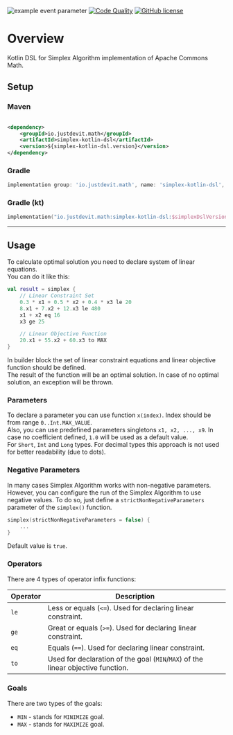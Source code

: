 ![example event parameter](https://github.com/temofey1989/simplex-kotlin-dsl/actions/workflows/build.yml/badge.svg?branch=main)
[![Code Quality](https://github.com/temofey1989/simplex-kotlin-dsl/actions/workflows/code-quality.yml/badge.svg)](https://github.com/temofey1989/simplex-kotlin-dsl/actions/workflows/code-quality.yml)
[![GitHub license](https://img.shields.io/badge/license-Apache%20License%202.0-blue.svg?style=flat)](https://www.apache.org/licenses/LICENSE-2.0)

# Overview

Kotlin DSL for Simplex Algorithm implementation of Apache Commons Math.

## Setup

### Maven

```xml

<dependency>
    <groupId>io.justdevit.math</groupId>
    <artifactId>simplex-kotlin-dsl</artifactId>
    <version>${simplex-kotlin-dsl.version}</version>
</dependency>
```

### Gradle

```groovy
implementation group: 'io.justdevit.math', name: 'simplex-kotlin-dsl', version: $simplexDslVersion
```

### Gradle (kt)

```kotlin
implementation("io.justdevit.math:simplex-kotlin-dsl:$simplexDslVersion")
```

---

## Usage

To calculate optimal solution you need to declare system of linear equations.  
You can do it like this:

```kotlin
val result = simplex {
    // Linear Constraint Set
    0.3 * x1 + 0.5 * x2 + 0.4 * x3 le 20
    8.x1 + 7.x2 + 12.x3 le 480
    x1 + x2 eq 16
    x3 ge 25

    // Linear Objective Function
    20.x1 + 55.x2 + 60.x3 to MAX
}
```

In builder block the set of linear constraint equations and linear objective function should be defined.  
The result of the function will be an optimal solution. In case of no optimal solution, an exception will be thrown.

### Parameters

To declare a parameter you can use function `x(index)`. Index should be from range `0..Int.MAX_VALUE`.  
Also, you can use predefined parameters singletons `x1, x2, ..., x9`. In case no coefficient defined, `1.0` will be used as a default value.  
For `Short`, `Int` and `Long` types. For decimal types this approach is not used for better readability (due to dots).

### Negative Parameters

In many cases Simplex Algorithm works with non-negative parameters. However, you can configure the run of the Simplex Algorithm to use negative values. To do so, just define
a `strictNonNegativeParameters` parameter of the `simplex()` function.

```kotlin
simplex(strictNonNegativeParameters = false) {
    ...
}
```

Default value is `true`.

### Operators

There are 4 types of operator infix functions:

| Operator | Description                                                                      |
|----------|----------------------------------------------------------------------------------|
| `le`     | Less or equals (`<=`). Used for declaring linear constraint.                     |
| `ge`     | Great or equals (`>=`). Used for declaring linear constraint.                    |
| `eq`     | Equals (`==`). Used for declaring linear constraint.                             |
| `to`     | Used for declaration of the goal (`MIN`/`MAX`) of the linear objective function. |

### Goals

There are two types of the goals:

* `MIN` - stands for `MINIMIZE` goal.
* `MAX` - stands for `MAXIMIZE` goal.

